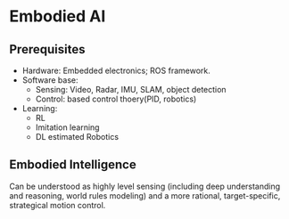 # Embodied AI


## Prerequisites

- Hardware: Embedded electronics; ROS framework.
- Software base:
    - Sensing: Video, Radar, IMU, SLAM, object detection
    - Control: based control thoery(PID, robotics)
- Learning:
    - RL
    - Imitation learning
    - DL estimated Robotics
    
## Embodied Intelligence

Can be understood as highly level sensing (including deep understanding and reasoning, world rules modeling) 
and a more rational, target-specific, strategical motion control.  